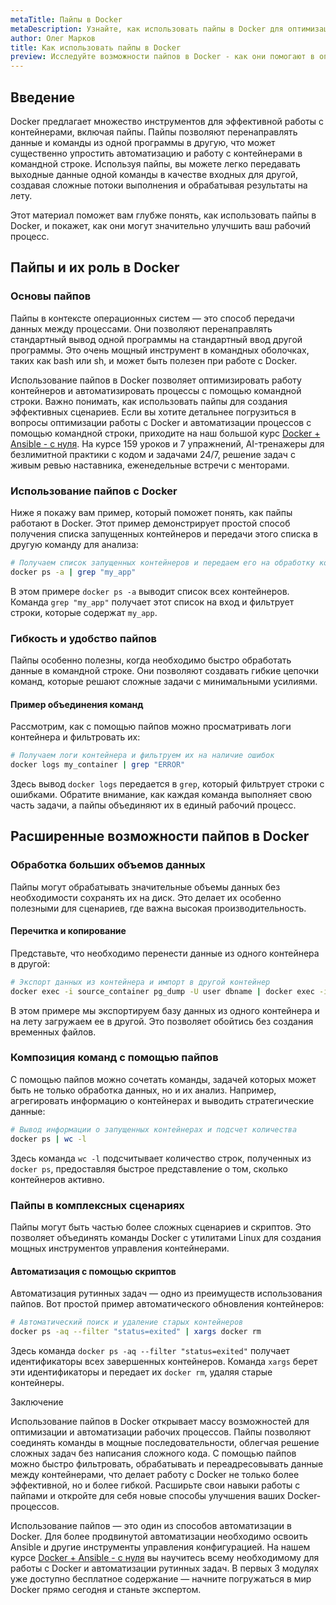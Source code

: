 ```yaml
---
metaTitle: Пайпы в Docker
metaDescription: Узнайте, как использовать пайпы в Docker для оптимизации работы контейнеров и автоматизации процессов с помощью командной строки
author: Олег Марков
title: Как использовать пайпы в Docker
preview: Исследуйте возможности пайпов в Docker - как они помогают в оптимизации работы контейнеров и автоматизации процессов. Примеры и пояснения помогут вам быстро освоить их
---
```


## Введение

Docker предлагает множество инструментов для эффективной работы с контейнерами, включая пайпы. Пайпы позволяют перенаправлять данные и команды из одной программы в другую, что может существенно упростить автоматизацию и работу с контейнерами в командной строке. Используя пайпы, вы можете легко передавать выходные данные одной команды в качестве входных для другой, создавая сложные потоки выполнения и обрабатывая результаты на лету.

Этот материал поможет вам глубже понять, как использовать пайпы в Docker, и покажет, как они могут значительно улучшить ваш рабочий процесс.

## Пайпы и их роль в Docker

### Основы пайпов

Пайпы в контексте операционных систем — это способ передачи данных между процессами. Они позволяют перенаправлять стандартный вывод одной программы на стандартный ввод другой программы. Это очень мощный инструмент в командных оболочках, таких как bash или sh, и может быть полезен при работе с Docker.

Использование пайпов в Docker позволяет оптимизировать работу контейнеров и автоматизировать процессы с помощью командной строки. Важно понимать, как использовать пайпы для создания эффективных сценариев. Если вы хотите детальнее погрузиться в вопросы оптимизации работы с Docker и автоматизации процессов с помощью командной строки, приходите на наш большой курс [Docker + Ansible - с нуля](https://purpleschool.ru/course/docker). На курсе 159 уроков и 7 упражнений, AI-тренажеры для безлимитной практики с кодом и задачами 24/7, решение задач с живым ревью наставника, еженедельные встречи с менторами.

### Использование пайпов с Docker

Ниже я покажу вам пример, который поможет понять, как пайпы работают в Docker. Этот пример демонстрирует простой способ получения списка запущенных контейнеров и передачи этого списка в другую команду для анализа:

```bash
# Получаем список запущенных контейнеров и передаем его на обработку командой grep
docker ps -a | grep "my_app"
```

В этом примере `docker ps -a` выводит список всех контейнеров. Команда `grep "my_app"` получает этот список на вход и фильтрует строки, которые содержат `my_app`.

### Гибкость и удобство пайпов

Пайпы особенно полезны, когда необходимо быстро обработать данные в командной строке. Они позволяют создавать гибкие цепочки команд, которые решают сложные задачи с минимальными усилиями.

#### Пример объединения команд

Рассмотрим, как с помощью пайпов можно просматривать логи контейнера и фильтровать их:

```bash
# Получаем логи контейнера и фильтруем их на наличие ошибок
docker logs my_container | grep "ERROR"
```

Здесь вывод `docker logs` передается в `grep`, который фильтрует строки с ошибками. Обратите внимание, как каждая команда выполняет свою часть задачи, а пайпы объединяют их в единый рабочий процесс.

## Расширенные возможности пайпов в Docker

### Обработка больших объемов данных

Пайпы могут обрабатывать значительные объемы данных без необходимости сохранять их на диск. Это делает их особенно полезными для сценариев, где важна высокая производительность.

#### Перечитка и копирование

Представьте, что необходимо перенести данные из одного контейнера в другой:

```bash
# Экспорт данных из контейнера и импорт в другой контейнер
docker exec -i source_container pg_dump -U user dbname | docker exec -i target_container psql -U user dbname
```

В этом примере мы экспортируем базу данных из одного контейнера и на лету загружаем ее в другой. Это позволяет обойтись без создания временных файлов.

### Композиция команд с помощью пайпов

С помощью пайпов можно сочетать команды, задачей которых может быть не только обработка данных, но и их анализ. Например, агрегировать информацию о контейнерах и выводить стратегические данные:

```bash
# Вывод информации о запущенных контейнерах и подсчет количества
docker ps | wc -l
```

Здесь команда `wc -l` подсчитывает количество строк, полученных из `docker ps`, предоставляя быстрое представление о том, сколько контейнеров активно.

### Пайпы в комплексных сценариях

Пайпы могут быть частью более сложных сценариев и скриптов. Это позволяет объединять команды Docker с утилитами Linux для создания мощных инструментов управления контейнерами.

#### Автоматизация с помощью скриптов

Автоматизация рутинных задач — одно из преимуществ использования пайпов. Вот простой пример автоматического обновления контейнеров:

```bash
# Автоматический поиск и удаление старых контейнеров
docker ps -aq --filter "status=exited" | xargs docker rm
```

Здесь команда `docker ps -aq --filter "status=exited"` получает идентификаторы всех завершенных контейнеров. Команда `xargs` берет эти идентификаторы и передает их `docker rm`, удаляя старые контейнеры.

Заключение

Использование пайпов в Docker открывает массу возможностей для оптимизации и автоматизации рабочих процессов. Пайпы позволяют соединять команды в мощные последовательности, облегчая решение сложных задач без написания сложного кода. С помощью пайпов можно быстро фильтровать, обрабатывать и переадресовывать данные между контейнерами, что делает работу с Docker не только более эффективной, но и более гибкой. Расширьте свои навыки работы с пайпами и откройте для себя новые способы улучшения ваших Docker-процессов.

Использование пайпов — это один из способов автоматизации в Docker. Для более продвинутой автоматизации необходимо освоить Ansible и другие инструменты управления конфигурацией. На нашем курсе [Docker + Ansible - с нуля](https://purpleschool.ru/course/docker) вы научитесь всему необходимому для работы с Docker и автоматизации рутинных задач. В первых 3 модулях уже доступно бесплатное содержание — начните погружаться в мир Docker прямо сегодня и станьте экспертом.

